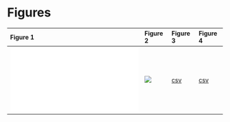 # Figures

| Figure 1           | Figure 2  | Figure 3    | Figure 4    |
|:-------------------|:----------|:------------|:------------|
| ![](static/f1.pdf) | ![](link) | [csv](link) | [csv](link) |
